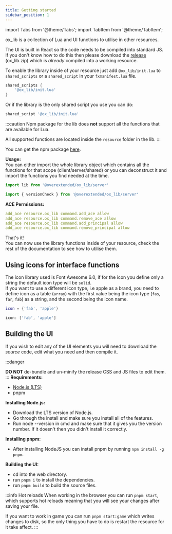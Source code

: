 ```yaml
---
title: Getting started
sidebar_position: 1
---
```


import Tabs from '@theme/Tabs';
import TabItem from '@theme/TabItem';

ox_lib is a collection of Lua and UI functions to utilise in other resources.

The UI is built in React so the code needs to be compiled into standard JS.  
If you don't know how to do this then please download the [release](https://github.com/overextended/ox_lib/releases/latest) (ox_lib.zip) which is *already* compiled into a working resource.

<Tabs>
<TabItem value='Lua'>

To enable the library inside of your resource just add `@ox_lib/init.lua` to `shared_scripts` or
a `shared_script` in your `fxmanifest.lua` file.

```lua
shared_scripts {
    '@ox_lib/init.lua'
}
```

Or if the library is the only shared script you use you can do:

```lua
shared_script '@ox_lib/init.lua'
```

</TabItem>
<TabItem value='JS/TS'>

:::caution
Npm package for the lib does **not** support all the functions that are available for Lua.

All supported functions are located inside the `resource` folder in the lib.
:::

You can get the npm package [here](https://npmjs.com/package/@overextended/ox_lib).

**Usage:**  
You can either import the whole library object which contains all the functions for that scope (client/server/shared) or you can deconstruct it and import the functions you find needed at the time.

```ts
import lib from '@overextended/ox_lib/server'
```

```ts
import { versionCheck } from '@overextended/ox_lib/server'
```

</TabItem>
</Tabs>

**ACE Permissions:**

```yaml
add_ace resource.ox_lib command.add_ace allow
add_ace resource.ox_lib command.remove_ace allow
add_ace resource.ox_lib command.add_principal allow
add_ace resource.ox_lib command.remove_principal allow
```

That's it!  
You can now use the library functions inside of your resource, check the rest of the documentation to see how to utilise them.

## Using icons for interface functions

The icon library used is Font Awesome 6.0, if for the icon you define only a string the default icon type will be `solid`.  
If you want to use a different icon type, i.e apple as a brand, you need to define icon as a table (`array`) with the first value being the icon type (`fas`, `far`, `fab`) as a string, and the second being the icon name.

<Tabs>
<TabItem value='Lua'>

```lua
icon = {'fab', 'apple'}
```

</TabItem>
<TabItem value='JS/TS'>

```ts
icon: ['fab', 'apple']
```

</TabItem>
</Tabs>

## Building the UI

If you wish to edit any of the UI elements you will need to download the *source* code, edit what you need and then compile it.

:::danger

**DO NOT** de-bundle and un-minify the release CSS and JS files to edit them.
:::
**Requirements:**

* [Node.js (LTS)](https://nodejs.org/)
* pnpm

**Installing Node.js:**

* Download the LTS version of Node.js.
* Go through the install and make sure you install all of the features.
* Run node --version in cmd and make sure that it gives you the version number. If it doesn't then you didn't install it correctly.

**Installing pnpm:**

* After installing NodeJS you can install pnpm by running `npm install -g pnpm`.

**Building the UI:**

* cd into the web directory.
* run `pnpm i` to install the dependencies.
* run `pnpm build` to build the source files.

:::info Hot reloads
When working in the browser you can run `pnpm start`, which supports hot reloads meaning that
you will see your changes after saving your file.

If you want to work in game you can run `pnpm start:game` which writes changes to disk, so
the only thing you have to do is restart the resource for it take affect.
:::
